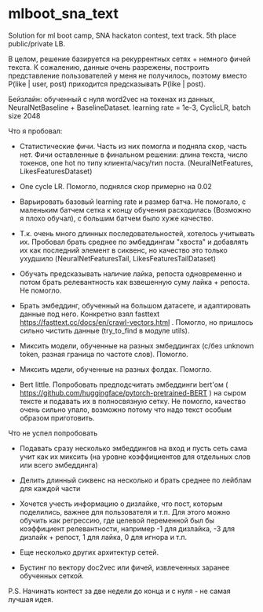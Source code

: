 # mlboot_sna_text
Solution for ml boot camp, SNA hackaton contest, text track. 5th place public/private LB.

В целом, решение базируется на рекуррентных сетях + немного фичей текста. К сожалению, данные очень разрежены, построить представление пользователей у меня не получилось, поэтому вместо P(like | user, post) приходится предсказывать P(like | post).

Бейзлайн: обученный с нуля word2vec на токенах из данных, NeuralNetBaseline + BaselineDataset. learning rate = 1e-3, CyclicLR, batch size 2048

Что я пробовал:

* Статистические фичи. Часть из них помогла и подняла скор, часть нет. Фичи оставленные в финальном решении: длина текста, число токенов, one hot по типу клиента/часу/тип поста. (NeuralNetFeatures, LikesFeaturesDataset)

* One cycle LR. Помогло, поднялся скор примерно на 0.02

* Варьировать базовый learning rate и размер батча. Не помогало, с маленьким батчем сетка к концу обучения расходилась (Возможно я плохо обучал), с большим батчем было хуже качество.

* Т.к. очень много длинных последовательностей, хотелось учитывать их. Пробовал брать среднее по эмбеддингам "хвоста" и добавлять их как последний элемент в сиквенс, но качество это только ухудшило (NeuralNetFeaturesTail, LikesFeaturesTailDataset)

* Обучать предсказывать наличие лайка, репоста одновременно и потом брать релевантность как взвешенную суму лайка + репоста. Не помогло.

* Брать эмбеддинг, обученный на большом датасете, и адаптировать данные под него. Конкретно взял fasttext https://fasttext.cc/docs/en/crawl-vectors.html . Помогло, но пришлось сильно чистить данные (try_to_find в модуле utils).

* Миксить модели, обученные на разных эмбеддингах (с/без unknown token, разная граница по частоте слов). Помогло.

* Миксить мдели, обученные на разных фолдах. Помогло.

* Bert little. Попробовать предподсчитать эмбеддинги bert'ом ( https://github.com/huggingface/pytorch-pretrained-BERT ) на сыром тексте и подавать их в полносвязную сетку. Не помогло, качество очень сильно упало, возможно потому что надо текст особым образом приготовить.

Что не успел попробовать

* Подавать сразу несколько эмбеддингов на вход и пусть сеть сама учит как их миксить (на уровне коэффициентов для отдельных слов  или всего эмбеддинга)

* Делить длинный сиквенс на несколько и брать среднее по лейблам для каждой части

* Хочется учесть информацию о дизлайке, что пост, которым поделились, важнее для пользователя и т.п. Для этого можно обучить как регрессию, где целевой переменной был бы коэффициент релевантности, например -1 для дизлайка, -3 для дизлайк + репост, 1 для лайка, 0 для игнора и т.п. 

* Еще несколько других архитектур сетей.

* Бустинг по вектору doc2vec или фичей, извлеченных заранее обученных сеткой.

P.S. Начинать контест за две недели до конца и с нуля - не самая лучшая идея.
